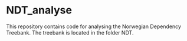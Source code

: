 # NDT_analyse

This repository contains code for analysing the Norwegian Dependency Treebank. The treebank is located in the folder NDT. 
